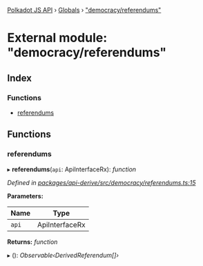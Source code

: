 [Polkadot JS API](../README.md) › [Globals](../globals.md) › ["democracy/referendums"](_democracy_referendums_.md)

# External module: "democracy/referendums"

## Index

### Functions

* [referendums](_democracy_referendums_.md#referendums)

## Functions

###  referendums

▸ **referendums**(`api`: ApiInterfaceRx): *function*

*Defined in [packages/api-derive/src/democracy/referendums.ts:15](https://github.com/polkadot-js/api/blob/3d0fd5a6a8/packages/api-derive/src/democracy/referendums.ts#L15)*

**Parameters:**

Name | Type |
------ | ------ |
`api` | ApiInterfaceRx |

**Returns:** *function*

▸ (): *Observable‹DerivedReferendum[]›*

